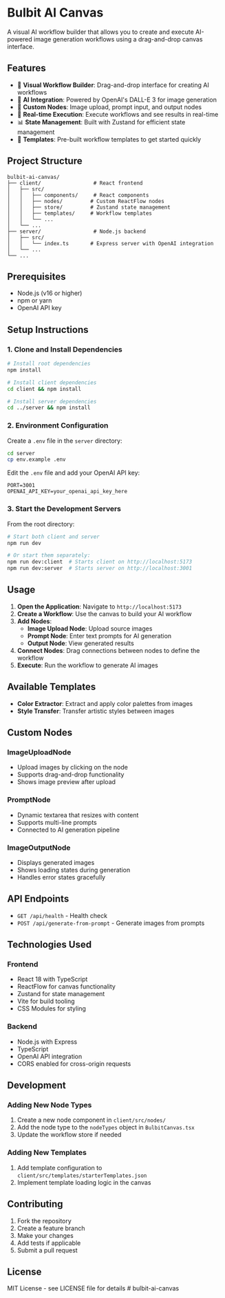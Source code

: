 # Bulbit AI Canvas

A visual AI workflow builder that allows you to create and execute AI-powered image generation workflows using a drag-and-drop canvas interface.

## Features

- 🎨 **Visual Workflow Builder**: Drag-and-drop interface for creating AI workflows
- 🤖 **AI Integration**: Powered by OpenAI's DALL-E 3 for image generation
- 📁 **Custom Nodes**: Image upload, prompt input, and output nodes
- 🔄 **Real-time Execution**: Execute workflows and see results in real-time
- 📊 **State Management**: Built with Zustand for efficient state management
- 🎯 **Templates**: Pre-built workflow templates to get started quickly

## Project Structure

```
bulbit-ai-canvas/
├── client/                 # React frontend
│   ├── src/
│   │   ├── components/     # React components
│   │   ├── nodes/         # Custom ReactFlow nodes
│   │   ├── store/         # Zustand state management
│   │   ├── templates/     # Workflow templates
│   │   └── ...
│   └── ...
├── server/                 # Node.js backend
│   ├── src/
│   │   └── index.ts       # Express server with OpenAI integration
│   └── ...
└── ...
```

## Prerequisites

- Node.js (v16 or higher)
- npm or yarn
- OpenAI API key

## Setup Instructions

### 1. Clone and Install Dependencies

```bash
# Install root dependencies
npm install

# Install client dependencies
cd client && npm install

# Install server dependencies
cd ../server && npm install
```

### 2. Environment Configuration

Create a `.env` file in the `server` directory:

```bash
cd server
cp env.example .env
```

Edit the `.env` file and add your OpenAI API key:

```env
PORT=3001
OPENAI_API_KEY=your_openai_api_key_here
```

### 3. Start the Development Servers

From the root directory:

```bash
# Start both client and server
npm run dev

# Or start them separately:
npm run dev:client  # Starts client on http://localhost:5173
npm run dev:server  # Starts server on http://localhost:3001
```

## Usage

1. **Open the Application**: Navigate to `http://localhost:5173`
2. **Create a Workflow**: Use the canvas to build your AI workflow
3. **Add Nodes**: 
   - **Image Upload Node**: Upload source images
   - **Prompt Node**: Enter text prompts for AI generation
   - **Output Node**: View generated results
4. **Connect Nodes**: Drag connections between nodes to define the workflow
5. **Execute**: Run the workflow to generate AI images

## Available Templates

- **Color Extractor**: Extract and apply color palettes from images
- **Style Transfer**: Transfer artistic styles between images

## Custom Nodes

### ImageUploadNode
- Upload images by clicking on the node
- Supports drag-and-drop functionality
- Shows image preview after upload

### PromptNode
- Dynamic textarea that resizes with content
- Supports multi-line prompts
- Connected to AI generation pipeline

### ImageOutputNode
- Displays generated images
- Shows loading states during generation
- Handles error states gracefully

## API Endpoints

- `GET /api/health` - Health check
- `POST /api/generate-from-prompt` - Generate images from prompts

## Technologies Used

### Frontend
- React 18 with TypeScript
- ReactFlow for canvas functionality
- Zustand for state management
- Vite for build tooling
- CSS Modules for styling

### Backend
- Node.js with Express
- TypeScript
- OpenAI API integration
- CORS enabled for cross-origin requests

## Development

### Adding New Node Types

1. Create a new node component in `client/src/nodes/`
2. Add the node type to the `nodeTypes` object in `BulbitCanvas.tsx`
3. Update the workflow store if needed

### Adding New Templates

1. Add template configuration to `client/src/templates/starterTemplates.json`
2. Implement template loading logic in the canvas

## Contributing

1. Fork the repository
2. Create a feature branch
3. Make your changes
4. Add tests if applicable
5. Submit a pull request

## License

MIT License - see LICENSE file for details
#   b u l b i t - a i - c a n v a s  
 